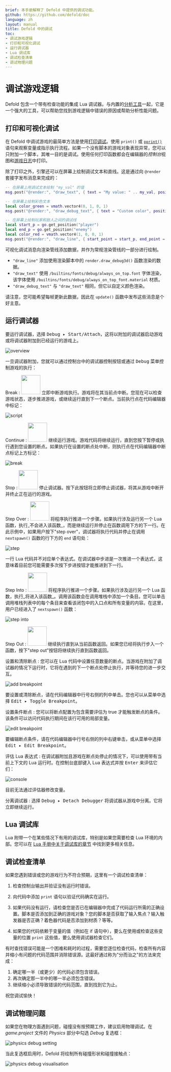```yaml
---
brief: 本手册解释了 Defold 中提供的调试功能。
github: https://github.com/defold/doc
language: zh
layout: manual
title: Defold 中的调试
toc:
- 调试游戏逻辑
- 打印和可视化调试
- 运行调试器
- Lua 调试库
- 调试检查清单
- 调试物理问题
---
```


# 调试游戏逻辑

Defold 包含一个带有检查功能的集成 Lua 调试器。与内置的[分析工具](/zh/manuals/profiling)一起，它是一个强大的工具，可以帮助您找到游戏逻辑中错误的原因或帮助分析性能问题。

## 打印和可视化调试

在 Defold 中调试游戏的最简单方法是使用[打印调试](http://en.wikipedia.org/wiki/Debugging#Techniques)。使用 `print()` 或 [`pprint()`](/ref/builtins#pprint) 语句来观察变量或指示执行流程。如果一个没有脚本的游戏对象表现异常，您可以只附加一个脚本，其唯一目的是调试。使用任何打印函数都会在编辑器的*控制台*视图和[游戏日志](/zh/manuals/debugging-game-and-system-logs)中打印。

除了打印之外，引擎还可以在屏幕上绘制调试文本和直线。这是通过向 `@render` 套接字发布消息来完成的：

```lua
-- 在屏幕上用调试文本绘制 "my_val" 的值
msg.post("@render:", "draw_text", { text = "My value: " .. my_val, position = vmath.vector3(200, 200, 0) })

-- 在屏幕上绘制彩色文本
local color_green = vmath.vector4(0, 1, 0, 1)
msg.post("@render:", "draw_debug_text", { text = "Custom color", position = vmath.vector3(200, 180, 0), color = color_green })

-- 在屏幕上绘制玩家和敌人之间的调试线
local start_p = go.get_position("player")
local end_p = go.get_position("enemy")
local color_red = vmath.vector4(1, 0, 0, 1)
msg.post("@render:", "draw_line", { start_point = start_p, end_point = end_p, color = color_red })
```

可视化调试消息向渲染管线添加数据，并作为常规渲染管线的一部分进行绘制。

* `"draw_line"` 添加使用渲染脚本中的 `render.draw_debug3d()` 函数渲染的数据。
* `"draw_text"` 使用 `/builtins/fonts/debug/always_on_top.font` 字体渲染，该字体使用 `/builtins/fonts/debug/always_on_top_font.material` 材质。
* `"draw_debug_text"` 与 `"draw_text"` 相同，但它以自定义颜色渲染。

请注意，您可能希望每帧更新此数据，因此在 `update()` 函数中发布这些消息是个好主意。

## 运行调试器

要运行调试器，选择 <kbd>Debug ▸ Start/Attach</kbd>，这将以附加的调试器启动游戏或将调试器附加到已经运行的游戏上。

![overview](/manuals/images/debugging/overview.png)

一旦调试器附加，您就可以通过控制台中的调试器控制按钮或通过 <kbd>Debug</kbd> 菜单控制游戏的执行：

Break
: <img src='/manuals/images/debugging/pause.svg' width='60px'/>
  立即中断游戏执行。游戏将在其当前点中断。您现在可以检查游戏状态，逐步推进游戏，或继续运行直到下一个断点。当前执行点在代码编辑器中标记：

  ![script](/manuals/images/debugging/script.png)

Continue
: <img src='/manuals/images/debugging/play.svg' width='60px'/>
  继续运行游戏。游戏代码将继续运行，直到您按下暂停或执行遇到您设置的断点。如果执行在设置的断点处中断，则执行点在代码编辑器中断点标记上方标记：

  ![break](/manuals/images/debugging/break.png)

Stop
: <img src='/manuals/images/debugging/stop.svg' width='60px'/>
  停止调试器。按下此按钮将立即停止调试器，将其从游戏中断开并终止正在运行的游戏。

Step Over
: <img src='/manuals/images/debugging/step_over.svg' width='60px'/>
  将程序执行推进一个步骤。如果执行涉及运行另一个 Lua 函数，执行_不会进入该函数_，而是继续运行并停止在函数调用下方的下一行。在此示例中，如果用户按下"step over"，调试器将执行代码并停止在调用 `nextspawn()` 函数的行下方的 `end` 语句处：

  ![step](/manuals/images/debugging/step.png)

<div class='sidenote' markdown='1'>
一行 Lua 代码并不对应单个表达式。在调试器中步进是一次推进一个表达式，这意味着目前您可能需要多次按下步进按钮才能推进到下一行。
</div>

Step Into
: <img src='/manuals/images/debugging/step_in.svg' width='60px'/>
  将程序执行推进一个步骤。如果执行涉及运行另一个 Lua 函数，执行_将进入该函数_。调用该函数会在调用堆栈中添加一个条目。您可以单击调用堆栈列表中的每个条目来查看该闭包中的入口点和所有变量的内容。在这里，用户已经进入了 `nextspawn()` 函数：

  ![step into](/manuals/images/debugging/step_into.png)

Step Out
: <img src='/manuals/images/debugging/step_out.svg' width='60px'/>
  继续执行直到从当前函数返回。如果您已经将执行步入一个函数，按下"step out"按钮将继续执行直到函数返回。

设置和清除断点
: 您可以在 Lua 代码中设置任意数量的断点。当游戏在附加了调试器的情况下运行时，它将在遇到的下一个断点处停止执行，并等待您的进一步交互。

  ![add breakpoint](/manuals/images/debugging/add_breakpoint.png)

  要设置或清除断点，请在代码编辑器中行号右侧的列中单击。您也可以从菜单中选择 <kbd>Edit ▸ Toggle Breakpoint</kbd>。

设置条件断点
: 您可以将断点配置为包含需要评估为 true 才能触发断点的条件。该条件可以访问代码执行期间在该行可用的局部变量。

  ![edit breakpoint](/manuals/images/debugging/edit_breakpoint.png)

  要编辑断点条件，请在代码编辑器中行号右侧的列中右键单击，或从菜单中选择 <kbd>Edit ▸ Edit Breakpoint</kbd>。

评估 Lua 表达式
: 在调试器附加且游戏在断点处停止的情况下，可以使用带有当前上下文的 Lua 运行时。在控制台底部键入 Lua 表达式并按 <kbd>Enter</kbd> 来评估它们：

  ![console](/manuals/images/debugging/console.png)

  目前无法通过评估器修改变量。

分离调试器
: 选择 <kbd>Debug ▸ Detach Debugger</kbd> 将调试器从游戏中分离。它将立即继续运行。

## Lua 调试库

Lua 附带一个在某些情况下有用的调试库，特别是如果您需要检查 Lua 环境的内部。您可以在 [Lua 手册中关于调试库的章节](http://www.lua.org/pil/contents.html#23) 中找到更多相关信息。

## 调试检查清单

如果您遇到错误或您的游戏行为不符合预期，这里有一个调试检查清单：

1. 检查控制台输出并验证没有运行时错误。

2. 向代码中添加 `print` 语句以验证代码确实在运行。

3. 如果代码没有运行，请检查您是否已在编辑器中完成了代码运行所需的正确设置。脚本是否添加到正确的游戏对象？您的脚本是否获取了输入焦点？输入触发器是否正确？着色器代码是否添加到材质？等等。

4. 如果您的代码依赖于变量的值（例如在 if 语句中），要么在使用或检查这些变量的位置 `print` 这些值，要么使用调试器检查它们。

有时查找错误可能是一个困难和耗时的过程，需要您逐位检查代码，检查所有内容并缩小有问题的代码范围并消除错误源。这最好通过称为"分而治之"的方法来完成：

1. 确定哪一半（或更少）的代码必须包含错误。
2. 再次确定那一半中的哪一半必须包含错误。
3. 继续缩小必须导致错误的代码范围，直到找到它为止。

祝您调试愉快！

## 调试物理问题

如果您在物理方面遇到问题，碰撞没有按预期工作，建议启用物理调试。在 *game.project* 文件的 *Physics* 部分中勾选 *Debug* 复选框：

![physics debug setting](/manuals/images/debugging/physics_debug_setting.png)

当此复选框启用时，Defold 将绘制所有碰撞形状和碰撞接触点：

![physics debug visualisation](/manuals/images/debugging/physics_debug_visualisation.png)